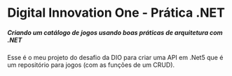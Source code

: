 # Digital Innovation One - Prática .NET

##### Criando um catálogo de jogos usando boas práticas de arquitetura com .NET

Esse é o meu projeto do desafio da DIO para criar uma API em .Net5  que é um repositório para jogos (com as funções de um CRUD). 
